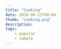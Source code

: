 ```yaml
---
title: "Cooking"
date: 2020-06-21T08:04
thumb: "cooking.png"
description:
tags: 
    - popular
    - sample
---
```

